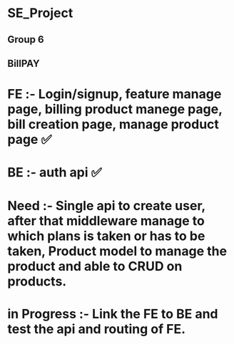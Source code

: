 # SE_Project

## Group 6

## BillPAY

# FE :- Login/signup, feature manage page, billing product manege page, bill creation page, manage product page ✅

# BE :- auth api ✅

# Need :- Single api to create user, after that middleware manage to which plans is taken or has to be taken, Product model to manage the product and able to CRUD on products.

# in Progress :- Link the FE to BE and test the api and routing of FE.
